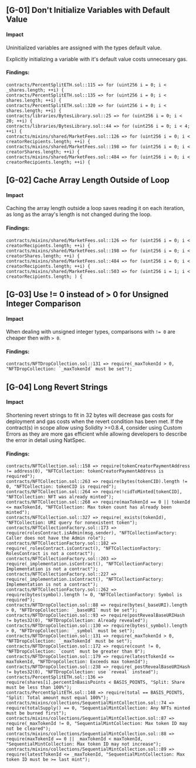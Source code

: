 ## [G-01] Don't Initialize Variables with Default Value

#### Impact
Uninitialized variables are assigned with the types default value.

Explicitly initializing a variable with it's default value costs unnecesary gas.

#### Findings:
```
contracts/PercentSplitETH.sol::115 => for (uint256 i = 0; i < _shares.length; ++i) {
contracts/PercentSplitETH.sol::135 => for (uint256 i = 0; i < shares.length; ++i) {
contracts/PercentSplitETH.sol::320 => for (uint256 i = 0; i < shares.length; ++i) {
contracts/libraries/BytesLibrary.sol::25 => for (uint256 i = 0; i < 20; ++i) {
contracts/libraries/BytesLibrary.sol::44 => for (uint256 i = 0; i < 4; ++i) {
contracts/mixins/shared/MarketFees.sol::126 => for (uint256 i = 0; i < creatorRecipients.length; ++i) {
contracts/mixins/shared/MarketFees.sol::198 => for (uint256 i = 0; i < creatorShares.length; ++i) {
contracts/mixins/shared/MarketFees.sol::484 => for (uint256 i = 0; i < creatorRecipients.length; ++i) {
```


## [G-02] Cache Array Length Outside of Loop

#### Impact
Caching the array length outside a loop saves reading it on each iteration, as long as the array's length is not changed during the loop.


#### Findings:
```
contracts/mixins/shared/MarketFees.sol::126 => for (uint256 i = 0; i < creatorRecipients.length; ++i) {
contracts/mixins/shared/MarketFees.sol::198 => for (uint256 i = 0; i < creatorShares.length; ++i) {
contracts/mixins/shared/MarketFees.sol::484 => for (uint256 i = 0; i < creatorRecipients.length; ++i) {
contracts/mixins/shared/MarketFees.sol::503 => for (uint256 i = 1; i < creatorRecipients.length; ) {
```

## [G-03] Use != 0 instead of > 0 for Unsigned Integer Comparison

#### Impact
When dealing with unsigned integer types, comparisons with `!= 0` are cheaper then with `> 0`.


#### Findings:
```
contracts/NFTDropCollection.sol::131 => require(_maxTokenId > 0, "NFTDropCollection: `_maxTokenId` must be set");
```

## [G-04] Long Revert Strings

#### Impact
Shortening revert strings to fit in 32 bytes will decrease gas costs for deployment and gas costs when the revert condition has been met.
If the contract(s) in scope allow using Solidity >=0.8.4, consider using Custom Errors as they are more gas efficient while allowing developers to describe the error in detail using NatSpec.


#### Findings:
```
contracts/NFTCollection.sol::158 => require(tokenCreatorPaymentAddress != address(0), "NFTCollection: tokenCreatorPaymentAddress is required");
contracts/NFTCollection.sol::263 => require(bytes(tokenCID).length != 0, "NFTCollection: tokenCID is required");
contracts/NFTCollection.sol::264 => require(!cidToMinted[tokenCID], "NFTCollection: NFT was already minted");
contracts/NFTCollection.sol::268 => require(maxTokenId == 0 || tokenId <= maxTokenId, "NFTCollection: Max token count has already been minted");
contracts/NFTCollection.sol::327 => require(_exists(tokenId), "NFTCollection: URI query for nonexistent token");
contracts/NFTCollectionFactory.sol::173 => require(rolesContract.isAdmin(msg.sender), "NFTCollectionFactory: Caller does not have the Admin role");
contracts/NFTCollectionFactory.sol::182 => require(_rolesContract.isContract(), "NFTCollectionFactory: RolesContract is not a contract");
contracts/NFTCollectionFactory.sol::203 => require(_implementation.isContract(), "NFTCollectionFactory: Implementation is not a contract");
contracts/NFTCollectionFactory.sol::227 => require(_implementation.isContract(), "NFTCollectionFactory: Implementation is not a contract");
contracts/NFTCollectionFactory.sol::262 => require(bytes(symbol).length != 0, "NFTCollectionFactory: Symbol is required");
contracts/NFTDropCollection.sol::88 => require(bytes(_baseURI).length > 0, "NFTDropCollection: `_baseURI` must be set");
contracts/NFTDropCollection.sol::93 => require(postRevealBaseURIHash != bytes32(0), "NFTDropCollection: Already revealed");
contracts/NFTDropCollection.sol::130 => require(bytes(_symbol).length > 0, "NFTDropCollection: `_symbol` must be set");
contracts/NFTDropCollection.sol::131 => require(_maxTokenId > 0, "NFTDropCollection: `_maxTokenId` must be set");
contracts/NFTDropCollection.sol::172 => require(count != 0, "NFTDropCollection: `count` must be greater than 0");
contracts/NFTDropCollection.sol::179 => require(latestTokenId <= maxTokenId, "NFTDropCollection: Exceeds max tokenId");
contracts/NFTDropCollection.sol::238 => require(_postRevealBaseURIHash != bytes32(0), "NFTDropCollection: use `reveal` instead");
contracts/PercentSplitETH.sol::136 => require(shares[i].percentInBasisPoints < BASIS_POINTS, "Split: Share must be less than 100%");
contracts/PercentSplitETH.sol::148 => require(total == BASIS_POINTS, "Split: Total amount must equal 100%");
contracts/mixins/collections/SequentialMintCollection.sol::74 => require(totalSupply() == 0, "SequentialMintCollection: Any NFTs minted must be burned first");
contracts/mixins/collections/SequentialMintCollection.sol::87 => require(_maxTokenId != 0, "SequentialMintCollection: Max token ID may not be cleared");
contracts/mixins/collections/SequentialMintCollection.sol::88 => require(maxTokenId == 0 || _maxTokenId < maxTokenId, "SequentialMintCollection: Max token ID may not increase");
contracts/mixins/collections/SequentialMintCollection.sol::89 => require(latestTokenId <= _maxTokenId, "SequentialMintCollection: Max token ID must be >= last mint");
```